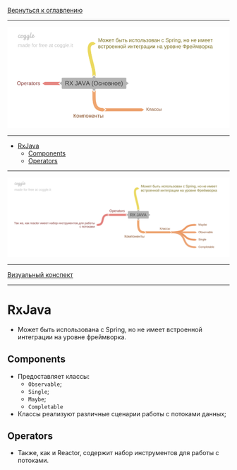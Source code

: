 [Вернуться к оглавлению](https://github.com/engine-it-in/different-level-task/blob/main/README.md)
***
![Памятка](RX_JAVA_main.png)
***
* [RxJava](#rxjava)
  * [Components](#components)
  * [Operators](#operators)
***
![Описание картинки](RX_JAVA.png)
***
[Визуальный конспект](https://coggle.it/diagram/Zt8C1KWLaORTxCTT/t/rx-java/e8bd7674353c7054a51fbfe477027e7d1ae8310e855003fd4cf132a795bc9225)
***

# RxJava

* Может быть использована с Spring, но не имеет встроенной интеграции на уровне фреймворка.

## Components

* Предоставляет классы: 
  * `Observable`; 
  * `Single`; 
  * `Maybe`; 
  * `Completable`
* Классы реализуют различные сценарии работы с потоками данных;

## Operators
* Также, как и Reactor, содержит набор инструментов для работы с потоками.